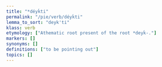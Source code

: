 ```yaml
---
title: "*déyḱti"
permalink: "/pie/verb/déyḱti"
lemma_to_sort: "deyk'ti"
klass: verb
etymology: ["Athematic root present of the root *deyḱ-."]
markers: []
synonyms: []
definitions: ["to be pointing out"]
topics: []
---
```

